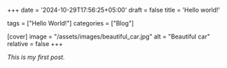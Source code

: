 +++
date = '2024-10-29T17:56:25+05:00'
draft = false
title = 'Hello world!'

tags = ["Hello World!"]
categories = ["Blog"]

[cover]
image = "/assets/images/beautiful_car.jpg"
alt = "Beautiful car"
relative = false
+++

*This is my first post.*

<!-- ![Car](/assets/images/beautiful_car.jpg#center) -->
<!-- {{< figure align=center src="/assets/images/beautiful_car.jpg#center" >}} -->